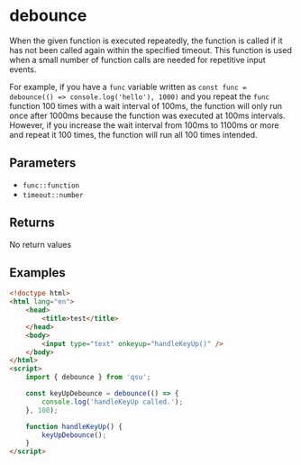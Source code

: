 # debounce <Lang dart js />

When the given function is executed repeatedly, the function is called if it has not been called again within the specified timeout. This function is used when a small number of function calls are needed for repetitive input events.

For example, if you have a `func` variable written as `const func = debounce(() => console.log('hello'), 1000)` and you repeat the `func` function 100 times with a wait interval of 100ms, the function will only run once after 1000ms because the function was executed at 100ms intervals. However, if you increase the wait interval from 100ms to 1100ms or more and repeat it 100 times, the function will run all 100 times intended.

## Parameters

- `func::function`
- `timeout::number`

## Returns

No return values

## Examples

```html
<!doctype html>
<html lang="en">
	<head>
		<title>test</title>
	</head>
	<body>
		<input type="text" onkeyup="handleKeyUp()" />
	</body>
</html>
<script>
	import { debounce } from 'qsu';

	const keyUpDebounce = debounce(() => {
		console.log('handleKeyUp called.');
	}, 100);

	function handleKeyUp() {
		keyUpDebounce();
	}
</script>
```
